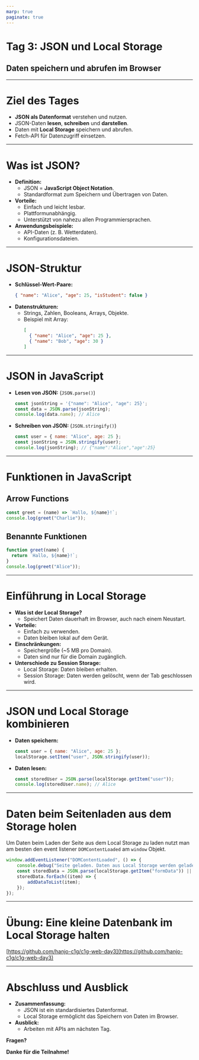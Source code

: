 ```yaml
---
marp: true
paginate: true
---
```


# Tag 3: JSON und Local Storage
## Daten speichern und abrufen im Browser

---

# Ziel des Tages

- **JSON als Datenformat** verstehen und nutzen.
- JSON-Daten **lesen**, **schreiben** und **darstellen**.
- Daten mit **Local Storage** speichern und abrufen.
- Fetch-API für Datenzugriff einsetzen.

---

# Was ist JSON?

- **Definition:**
  - JSON = **JavaScript Object Notation**.
  - Standardformat zum Speichern und Übertragen von Daten.
- **Vorteile:**
  - Einfach und leicht lesbar.
  - Plattformunabhängig.
  - Unterstützt von nahezu allen Programmiersprachen.
- **Anwendungsbeispiele:**
  - API-Daten (z. B. Wetterdaten).
  - Konfigurationsdateien.

---

# JSON-Struktur

- **Schlüssel-Wert-Paare:**
  ```json
  { "name": "Alice", "age": 25, "isStudent": false }
  ```
- **Datenstrukturen:**
  - Strings, Zahlen, Booleans, Arrays, Objekte.
  - Beispiel mit Array:
    ```json
    [
      { "name": "Alice", "age": 25 },
      { "name": "Bob", "age": 30 }
    ]
    ```

---

# JSON in JavaScript

- **Lesen von JSON:** (`JSON.parse()`)
  ```javascript
  const jsonString = '{"name": "Alice", "age": 25}';
  const data = JSON.parse(jsonString);
  console.log(data.name); // Alice
  ```
- **Schreiben von JSON:** (`JSON.stringify()`)
  ```javascript
  const user = { name: "Alice", age: 25 };
  const jsonString = JSON.stringify(user);
  console.log(jsonString); // {"name":"Alice","age":25}
  ```

---

# Funktionen in JavaScript

## Arrow Functions
```javascript
const greet = (name) => `Hallo, ${name}!`;
console.log(greet("Charlie"));
```

## Benannte Funktionen
```javascript
function greet(name) {
  return `Hallo, ${name}!`;
}
console.log(greet("Alice"));
```

---

# Einführung in Local Storage

- **Was ist der Local Storage?**
  - Speichert Daten dauerhaft im Browser, auch nach einem Neustart.
- **Vorteile:**
  - Einfach zu verwenden.
  - Daten bleiben lokal auf dem Gerät.
- **Einschränkungen:**
  - Speichergröße (~5 MB pro Domain).
  - Daten sind nur für die Domain zugänglich.
- **Unterschiede zu Session Storage:**
  - Local Storage: Daten bleiben erhalten.
  - Session Storage: Daten werden gelöscht, wenn der Tab geschlossen wird.

---

# JSON und Local Storage kombinieren

- **Daten speichern:**
  ```javascript
  const user = { name: "Alice", age: 25 };
  localStorage.setItem("user", JSON.stringify(user));
  ```
- **Daten lesen:**
  ```javascript
  const storedUser = JSON.parse(localStorage.getItem("user"));
  console.log(storedUser.name); // Alice
  ```

---

# Daten beim Seitenladen aus dem Storage holen

Um Daten beim Laden der Seite aus dem Local Storage zu laden nutzt man am besten den event listener `DOMContentLoaded` am `window` Objekt.

```javascript
window.addEventListener("DOMContentLoaded", () => {
    console.debug("Seite geladen. Daten aus Local Storage werden geladen...");
    const storedData = JSON.parse(localStorage.getItem("formData")) || [];
    storedData.forEach((item) => {
        addDataToList(item);
    });
});
```

---

# Übung: Eine kleine Datenbank im Local Storage halten

[https://github.com/hanjo-c1g/c1g-web-day3](https://github.com/hanjo-c1g/c1g-web-day3)

---

# Abschluss und Ausblick

- **Zusammenfassung:**
  - JSON ist ein standardisiertes Datenformat.
  - Local Storage ermöglicht das Speichern von Daten im Browser.
- **Ausblick:**
  - Arbeiten mit APIs am nächsten Tag.

**Fragen?**

**Danke für die Teilnahme!**